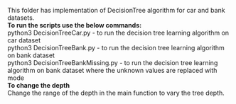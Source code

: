 This folder has implementation of DecisionTree algorithm for car and bank datasets. <br>
**To run the scripts use the below commands:** <br>
python3 DecisionTreeCar.py - to run the decision tree learning algorithm on car dataset <br>
python3 DecisionTreeBank.py - to run the decision tree learning algorithm on bank dataset <br>
python3 DecisionTreeBankMissing.py - to run the decision tree learning algorithm on bank dataset where the unknown values are replaced with mode <br>
**To change the depth** <br>
Change the range of the depth in the main function to vary the tree depth. <br>

